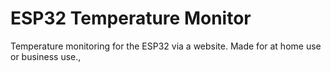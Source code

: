 # ESP32 Temperature Monitor
 Temperature monitoring for the ESP32 via a website. Made for at home use or business use.,
